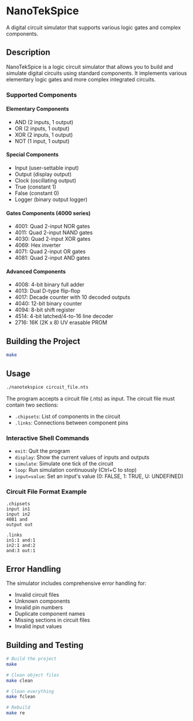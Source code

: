 # NanoTekSpice

A digital circuit simulator that supports various logic gates and complex components.

## Description

NanoTekSpice is a logic circuit simulator that allows you to build and simulate digital circuits using standard components. It implements various elementary logic gates and more complex integrated circuits.

### Supported Components

#### Elementary Components
- AND (2 inputs, 1 output)
- OR (2 inputs, 1 output)
- XOR (2 inputs, 1 output)
- NOT (1 input, 1 output)

#### Special Components
- Input (user-settable input)
- Output (display output)
- Clock (oscillating output)
- True (constant 1)
- False (constant 0)
- Logger (binary output logger)

#### Gates Components (4000 series)
- 4001: Quad 2-input NOR gates
- 4011: Quad 2-input NAND gates
- 4030: Quad 2-input XOR gates
- 4069: Hex inverter
- 4071: Quad 2-input OR gates
- 4081: Quad 2-input AND gates

#### Advanced Components
- 4008: 4-bit binary full adder
- 4013: Dual D-type flip-flop
- 4017: Decade counter with 10 decoded outputs
- 4040: 12-bit binary counter
- 4094: 8-bit shift register
- 4514: 4-bit latched/4-to-16 line decoder
- 2716: 16K (2K x 8) UV erasable PROM

## Building the Project

```bash
make
```

## Usage

```bash
./nanotekspice circuit_file.nts
```

The program accepts a circuit file (.nts) as input. The circuit file must contain two sections:
- `.chipsets`: List of components in the circuit
- `.links`: Connections between component pins

### Interactive Shell Commands
- `exit`: Quit the program
- `display`: Show the current values of inputs and outputs
- `simulate`: Simulate one tick of the circuit
- `loop`: Run simulation continuously (Ctrl+C to stop)
- `input=value`: Set an input's value (0: FALSE, 1: TRUE, U: UNDEFINED)

### Circuit File Format Example
```
.chipsets
input in1
input in2
4081 and
output out

.links
in1:1 and:1
in2:1 and:2
and:3 out:1
```

## Error Handling

The simulator includes comprehensive error handling for:
- Invalid circuit files
- Unknown components
- Invalid pin numbers
- Duplicate component names
- Missing sections in circuit files
- Invalid input values

## Building and Testing

```bash
# Build the project
make

# Clean object files
make clean

# Clean everything
make fclean

# Rebuild
make re
```